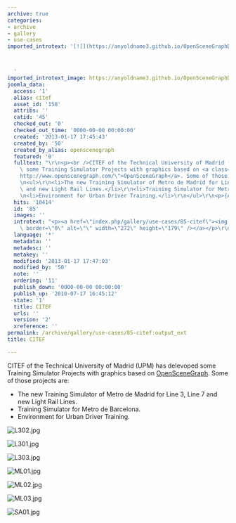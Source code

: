 ```yaml
---
archive: true
categories:
- archive
- gallery
- use-cases
imported_introtext: '[![](https://anyoldname3.github.io/OpenSceneGraphDotComBackup/OpenSceneGraph/www.openscenegraph.com/images/gallery/Screenshots/CITEF/L302.jpg)](https://anyoldname3.github.io/OpenSceneGraphDotComBackup/OpenSceneGraph/www.openscenegraph.com/index.php/gallery/use-cases/85-citef.html)



  '
imported_introtext_image: https://anyoldname3.github.io/OpenSceneGraphDotComBackup/OpenSceneGraph/www.openscenegraph.com/images/gallery/Screenshots/CITEF/L302.jpg
joomla_data:
  access: '1'
  alias: citef
  asset_id: '158'
  attribs: ''
  catid: '45'
  checked_out: '0'
  checked_out_time: '0000-00-00 00:00:00'
  created: '2013-01-17 17:45:43'
  created_by: '50'
  created_by_alias: openscenegraph
  featured: '0'
  fulltext: "\r\n<p><br />CITEF of the Technical University of Madrid (UPM) has delevoped\
    \ some Training Simulator Projects with graphics based on <a class=\"wiki\" href=\"\
    http://www.openscenegraph.com/\">OpenSceneGraph</a>. Some of those projects are:</p>\r\
    \n<ul>\r\n<li>The new Training Simulator of Metro de Madrid for Line 3, Line 7\
    \ and new Light Rail Lines.</li>\r\n<li>Training Simulator for Metro de Barcelona.</li>\r\
    \n<li>Environment for Urban Driver Training.</li>\r\n</ul>\r\n<p>{AG}Screenshots/CITEF{/AG}</p>"
  hits: '10414'
  id: '85'
  images: ''
  introtext: "<p><a href=\"index.php/gallery/use-cases/85-citef\"><img src=\"images/gallery/Screenshots/CITEF/L302.jpg\"\
    \ border=\"0\" alt=\"\" width=\"272\" height=\"179\" /></a></p>\r\n"
  language: '*'
  metadata: ''
  metadesc: ''
  metakey: ''
  modified: '2013-01-17 17:47:03'
  modified_by: '50'
  note: ''
  ordering: '11'
  publish_down: '0000-00-00 00:00:00'
  publish_up: '2010-07-17 16:45:12'
  state: '1'
  title: CITEF
  urls: ''
  version: '2'
  xreference: ''
permalink: /archive/gallery/use-cases/85-citef:output_ext
title: CITEF

---
```

  
CITEF of the Technical University of Madrid (UPM) has delevoped some Training Simulator Projects with graphics based on [OpenSceneGraph](http://www.openscenegraph.com/). Some of those projects are:


* The new Training Simulator of Metro de Madrid for Line 3, Line 7 and new Light Rail Lines.
* Training Simulator for Metro de Barcelona.
* Environment for Urban Driver Training.




![L302.jpg](https://anyoldname3.github.io/OpenSceneGraphDotComBackup/OpenSceneGraph/www.openscenegraph.com/images/gallery/Screenshots/CITEF/L302.jpg)

![L301.jpg](https://anyoldname3.github.io/OpenSceneGraphDotComBackup/OpenSceneGraph/www.openscenegraph.com/images/gallery/Screenshots/CITEF/L301.jpg)

![L303.jpg](https://anyoldname3.github.io/OpenSceneGraphDotComBackup/OpenSceneGraph/www.openscenegraph.com/images/gallery/Screenshots/CITEF/L303.jpg)

![ML01.jpg](https://anyoldname3.github.io/OpenSceneGraphDotComBackup/OpenSceneGraph/www.openscenegraph.com/images/gallery/Screenshots/CITEF/ML01.jpg)

![ML02.jpg](https://anyoldname3.github.io/OpenSceneGraphDotComBackup/OpenSceneGraph/www.openscenegraph.com/images/gallery/Screenshots/CITEF/ML02.jpg)

![ML03.jpg](https://anyoldname3.github.io/OpenSceneGraphDotComBackup/OpenSceneGraph/www.openscenegraph.com/images/gallery/Screenshots/CITEF/ML03.jpg)

![SA01.jpg](https://anyoldname3.github.io/OpenSceneGraphDotComBackup/OpenSceneGraph/www.openscenegraph.com/images/gallery/Screenshots/CITEF/SA01.jpg)




